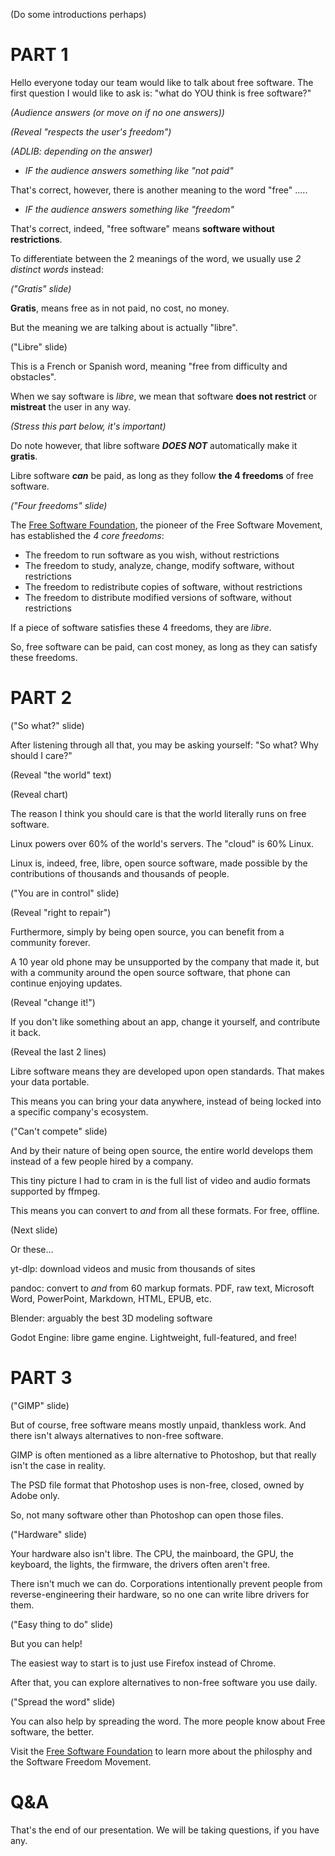 (Do some introductions perhaps)

# PART 1

Hello everyone today our team would like to talk about free software.
The first question I would like to ask is: "what do YOU think is free software?"

*(Audience answers (or move on if no one answers))*

*(Reveal "respects the user's freedom")*

*(ADLIB: depending on the answer)*
- *IF the audience answers something like "not paid"*

That's correct, however, there is another meaning to the word "free" .....

- *IF the audience answers something like "freedom"*

That's correct, indeed, "free software" means **software without restrictions**.

To differentiate between the 2 meanings of the word, we usually use *2 distinct words* instead:

*("Gratis" slide)*

**Gratis**, means free as in not paid, no cost, no money.

But the meaning we are talking about is actually "libre".

("Libre" slide)

This is a French or Spanish word, meaning "free from difficulty and obstacles".

When we say software is *libre*, we mean that software **does not restrict** or **mistreat** the user in any way.

*(Stress this part below, it's important)*

Do note however, that libre software ***DOES NOT*** automatically make it **gratis**. 

Libre software ***can*** be paid, as long as they follow **the 4 freedoms** of free software.

*("Four freedoms" slide)*

The [Free Software Foundation](https://fsf.org), the pioneer of the Free Software Movement, has established the *4 core freedoms*:
- The freedom to run software as you wish, without restrictions
- The freedom to study, analyze, change, modify software, without restrictions
- The freedom to redistribute copies of software, without restrictions
- The freedom to distribute modified versions of software, without restrictions

If a piece of software satisfies these 4 freedoms, they are *libre*.

So, free software can be paid, can cost money, as long as they can satisfy these freedoms.

# PART 2

("So what?" slide)

After listening through all that, you may be asking yourself: "So what? Why should I care?"

(Reveal "the world" text)

(Reveal chart)

The reason I think you should care is that the world literally runs on free software.

Linux powers over 60% of the world's servers. The "cloud" is 60% Linux.

Linux is, indeed, free, libre, open source software, made possible by the contributions of thousands and thousands of people.

("You are in control" slide)

(Reveal "right to repair")

Furthermore, simply by being open source, you can benefit from a community forever.

A 10 year old phone may be unsupported by the company that made it, but with a community around the open source software, that phone can continue enjoying updates.

(Reveal "change it!")

If you don't like something about an app, change it yourself, and contribute it back.

(Reveal the last 2 lines)

Libre software means they are developed upon open standards. That makes your data portable.

This means you can bring your data anywhere, instead of being locked into a specific company's ecosystem.

("Can't compete" slide)

And by their nature of being open source, the entire world develops them instead of a few people hired by a company.

This tiny picture I had to cram in is the full list of video and audio formats supported by ffmpeg.

This means you can convert to *and* from all these formats. For free, offline.

(Next slide)

Or these...

yt-dlp: download videos and music from thousands of sites

pandoc: convert to *and* from 60 markup formats. PDF, raw text, Microsoft Word, PowerPoint, Markdown, HTML, EPUB, etc.

Blender: arguably the best 3D modeling software

Godot Engine: libre game engine. Lightweight, full-featured, and free!

# PART 3

("GIMP" slide)

But of course, free software means mostly unpaid, thankless work. And there isn't always alternatives to non-free software.

GIMP is often mentioned as a libre alternative to Photoshop, but that really isn't the case in reality.

The PSD file format that Photoshop uses is non-free, closed, owned by Adobe only.

So, not many software other than Photoshop can open those files.

("Hardware" slide)

Your hardware also isn't libre. The CPU, the mainboard, the GPU, the keyboard, the lights, the firmware, the drivers often aren't free.

There isn't much we can do. Corporations intentionally prevent people from reverse-engineering their hardware, so no one can write libre drivers for them.

("Easy thing to do" slide)

But you can help!

The easiest way to start is to just use Firefox instead of Chrome.

After that, you can explore alternatives to non-free software you use daily.

("Spread the word" slide)

You can also help by spreading the word. The more people know about Free software, the better.

Visit the [Free Software Foundation](https://fsf.org) to learn more about the philosphy and the Software Freedom Movement.

# Q&A

That's the end of our presentation. We will be taking questions, if you have any.
